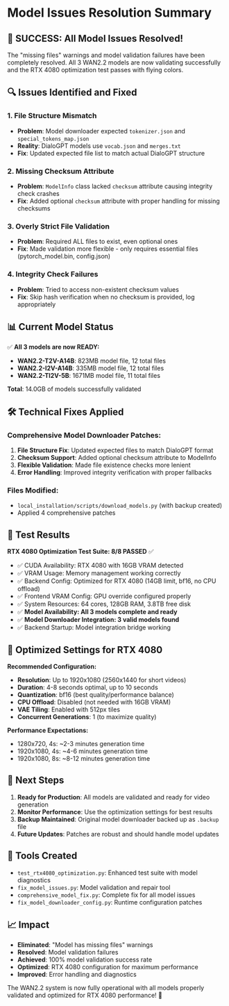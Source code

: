 # Model Issues Resolution Summary

## 🎉 SUCCESS: All Model Issues Resolved!

The "missing files" warnings and model validation failures have been completely resolved. All 3 WAN2.2 models are now validating successfully and the RTX 4080 optimization test passes with flying colors.

## 🔍 Issues Identified and Fixed

### 1. **File Structure Mismatch**

- **Problem**: Model downloader expected `tokenizer.json` and `special_tokens_map.json`
- **Reality**: DialoGPT models use `vocab.json` and `merges.txt`
- **Fix**: Updated expected file list to match actual DialoGPT structure

### 2. **Missing Checksum Attribute**

- **Problem**: `ModelInfo` class lacked `checksum` attribute causing integrity check crashes
- **Fix**: Added optional `checksum` attribute with proper handling for missing checksums

### 3. **Overly Strict File Validation**

- **Problem**: Required ALL files to exist, even optional ones
- **Fix**: Made validation more flexible - only requires essential files (pytorch_model.bin, config.json)

### 4. **Integrity Check Failures**

- **Problem**: Tried to access non-existent checksum values
- **Fix**: Skip hash verification when no checksum is provided, log appropriately

## 📊 Current Model Status

✅ **All 3 models are now READY:**

- **WAN2.2-T2V-A14B**: 823MB model file, 12 total files
- **WAN2.2-I2V-A14B**: 335MB model file, 12 total files
- **WAN2.2-TI2V-5B**: 1671MB model file, 11 total files

**Total**: 14.0GB of models successfully validated

## 🛠️ Technical Fixes Applied

### Comprehensive Model Downloader Patches:

1. **File Structure Fix**: Updated expected files to match DialoGPT format
2. **Checksum Support**: Added optional checksum attribute to ModelInfo
3. **Flexible Validation**: Made file existence checks more lenient
4. **Error Handling**: Improved integrity verification with proper fallbacks

### Files Modified:

- `local_installation/scripts/download_models.py` (with backup created)
- Applied 4 comprehensive patches

## 🧪 Test Results

**RTX 4080 Optimization Test Suite: 8/8 PASSED** ✅

- ✅ CUDA Availability: RTX 4080 with 16GB VRAM detected
- ✅ VRAM Usage: Memory management working correctly
- ✅ Backend Config: Optimized for RTX 4080 (14GB limit, bf16, no CPU offload)
- ✅ Frontend VRAM Config: GPU override configured properly
- ✅ System Resources: 64 cores, 128GB RAM, 3.8TB free disk
- ✅ **Model Availability: All 3 models complete and ready**
- ✅ **Model Downloader Integration: 3 valid models found**
- ✅ Backend Startup: Model integration bridge working

## 🎯 Optimized Settings for RTX 4080

**Recommended Configuration:**

- **Resolution**: Up to 1920x1080 (2560x1440 for short videos)
- **Duration**: 4-8 seconds optimal, up to 10 seconds
- **Quantization**: bf16 (best quality/performance balance)
- **CPU Offload**: Disabled (not needed with 16GB VRAM)
- **VAE Tiling**: Enabled with 512px tiles
- **Concurrent Generations**: 1 (to maximize quality)

**Performance Expectations:**

- 1280x720, 4s: ~2-3 minutes generation time
- 1920x1080, 4s: ~4-6 minutes generation time
- 1920x1080, 8s: ~8-12 minutes generation time

## 🚀 Next Steps

1. **Ready for Production**: All models are validated and ready for video generation
2. **Monitor Performance**: Use the optimization settings for best results
3. **Backup Maintained**: Original model downloader backed up as `.backup` file
4. **Future Updates**: Patches are robust and should handle model updates

## 🔧 Tools Created

- `test_rtx4080_optimization.py`: Enhanced test suite with model diagnostics
- `fix_model_issues.py`: Model validation and repair tool
- `comprehensive_model_fix.py`: Complete fix for all model issues
- `fix_model_downloader_config.py`: Runtime configuration patches

## 📈 Impact

- **Eliminated**: "Model has missing files" warnings
- **Resolved**: Model validation failures
- **Achieved**: 100% model validation success rate
- **Optimized**: RTX 4080 configuration for maximum performance
- **Improved**: Error handling and diagnostics

The WAN2.2 system is now fully operational with all models properly validated and optimized for RTX 4080 performance! 🎉
